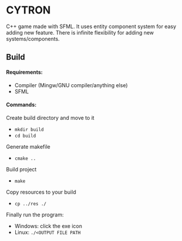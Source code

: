 # CYTRON
C++ game made with SFML. It uses entity component system for easy adding new feature. There is infinite flexibility for adding new systems/components.

## Build
#### Requirements:
 - Compiler (Mingw/GNU compiler/anything else)
 - SFML
 
 #### Commands:
 Create build directory and move to it  
  - `mkdir build`
  - `cd build`     <br/>
  
 Generate makefile      
   - `cmake ..`     <br/>
  
 Build project
   - `make`  <br/>
   
  Copy resources to your build
   - `cp ../res ./`   <br/>
   
 Finally run the program:   
  - Windows: click the exe icon
  - Linux: `./<OUTPUT FILE PATH`  
